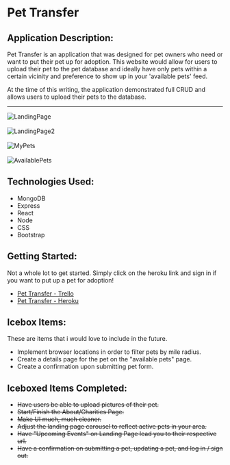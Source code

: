 # Pet Transfer

## Application Description:

Pet Transfer is an application that was designed for pet owners who need or want to put their pet up for adoption. This website would allow for users to upload their pet to the pet database and ideally have only pets within a certain vicinity and preference to show up in your 'available pets' feed.

At the time of this writing, the application demonstrated full CRUD and allows users to upload their pets to the database.

---

![LandingPage](https://i.imgur.com/R7cllro.png) <br><br>
![LandingPage2](https://i.imgur.com/lYgVol1.png)<br><br>
![MyPets](https://i.imgur.com/7iHu1J2.png)<br><br>
![AvailablePets](https://i.imgur.com/BKfUQB3.png)


## Technologies Used:
- MongoDB
- Express
- React
- Node
- CSS
- Bootstrap

## Getting Started:
Not a whole lot to get started. Simply click on the heroku link and sign in if you want to put up a pet for adoption! 
- [Pet Transfer - Trello](https://trello.com/b/mG5YJIwU/pet-transfer)
- [Pet Transfer - Heroku](https://pettransfer.herokuapp.com/)

## Icebox Items:
These are items that i would love to include in the future.
- Implement browser locations in order to filter pets by mile radius.
- Create a details page for the pet on the "available pets" page.
- Create a confirmation upon submitting pet form.

## Iceboxed Items Completed:
- ~~Have users be able to upload pictures of their pet.~~
- ~~Start/Finish the About/Charities Page.~~
- ~~Make UI much, much cleaner.~~
- ~~Adjust the landing page carousel to reflect active pets in your area.~~
- ~~Have "Upcoming Events" on Landing Page lead you to their respective url.~~
- ~~Have a confirmation on submitting a pet, updating a pet, and log in / sign out.~~